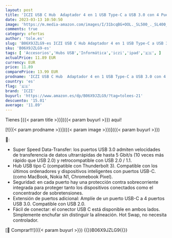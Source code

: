 ```yaml
---
layout: post
title: 'ICZI USB C Hub  Adaptador 4 en 1 USB Type-C a USB 3.0 con 4 Puertos USB 3.0 Hub para Macbook Pro/Air  iPad  PS4  Xbox  Windows  iOS  Android  Vista  Linux y más.'
date: 2023-03-13 10:50:50
image: 'https://m.media-amazon.com/images/I/31bcqBG+OOL._SL500_._SL400_.jpg'
comments: true
category: ofertas
author: 'tole.es'
slug: 'B06X9JZLG9-es ICZI USB C Hub Adaptador 4 en 1 USB Type-C a USB 3.0 con 4...'
sku: 'B06X9JZLG9-es'
tags: [ 'Accesorios','Hubs USB','Informática','iczi','ipad','🇪🇸', ]
actualPrice: 11.89 EUR
currency: EUR
price: 11.89
comparePrice: 13.99 EUR
prodname: 'ICZI USB C Hub  Adaptador 4 en 1 USB Type-C a USB 3.0 con 4 Puertos USB 3.0 Hub para Macbook Pro/Air  iPad  PS4  Xbox  Windows  iOS  Android  Vista  Linux y más.'
country: 'es'
flag: '🇪🇸'
brand: 'ICZI'
buyurl: 'https://www.amazon.es/dp/B06X9JZLG9/?tag=tolees-21'
descuento: '15.01'
average: '11.89'
---
```


Tienes [{{< param title >}}]({{< param buyurl >}}) aqui!

[![{{< param prodname >}}]({{< param image >}})]({{< param buyurl >}})

🔎:

- Super Speed Data-Transfer: los puertos USB 3.0 admiten velocidades de transferencia de datos ultrarrápidas de hasta 5 Gbit/s (10 veces más rápido que USB 2.0) y retrocompatible con USB 2.0 / 1.1.
- Hub USB tipo C (compatible con Thunderbolt 3). Compatible con los últimos ordenadores y dispositivos inteligentes con puertos USB-C. (como MacBook, Nokia N1, Chromebook Pixel).
- Seguridad: en cada puerto hay una protección contra sobrecorriente integrada para proteger tanto los dispositivos conectados como el concentrador de sobretensiones.
- Extensión de puertos adicional: Amplíe de un puerto USB-C a 4 puertos USB 3.0. Compatible con USB 2.0.
- Fácil de conectar: el conector USB C está disponible en ambos lados. Simplemente enchufar sin distinguir la alineación. Hot Swap, no necesita controlador.

[🛒 Comprar!!!]({{< param buyurl >}})
{{<world>}}B06X9JZLG9{{</world>}}
